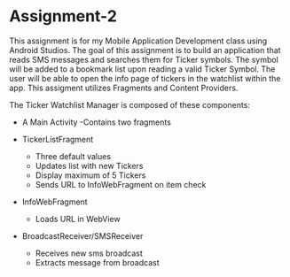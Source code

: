 # Assignment-2
This assignment is for my Mobile Application Development class using Android Studios. 
The goal of this assignment is to build an application that reads SMS messages and searches them for Ticker symbols. 
The symbol will be added to a bookmark list upon reading a valid Ticker Symbol. 
The user will be able to open the info page of tickers in the watchlist within the app.
This assigment utilizes Fragments and Content Providers.

The Ticker Watchlist Manager is composed of these components:

  - A Main Activity
   -Contains two fragments
    
  - TickerListFragment
    - Three default values
    - Updates list with new Tickers
    - Display maximum of 5 Tickers
    - Sends URL to InfoWebFragment on item check
    
  - InfoWebFragment
    - Loads URL in WebView
    
  - BroadcastReceiver/SMSReceiver
    - Receives new sms broadcast
    - Extracts message from broadcast
  
